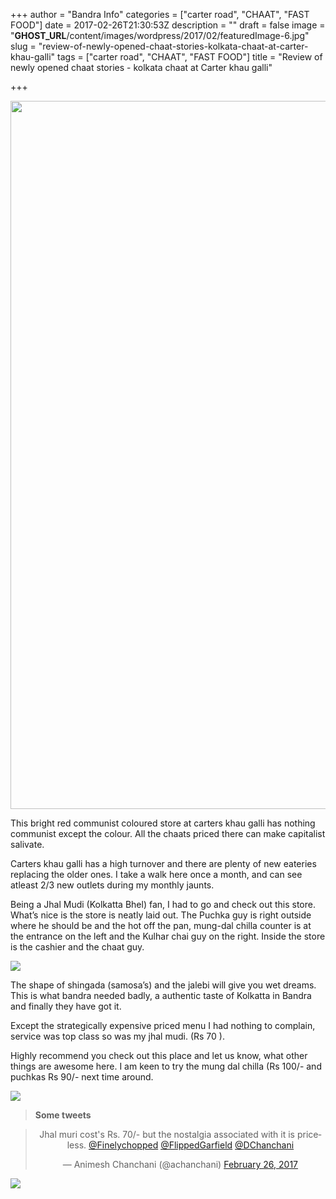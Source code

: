 +++
author = "Bandra Info"
categories = ["carter road", "CHAAT", "FAST FOOD"]
date = 2017-02-26T21:30:53Z
description = ""
draft = false
image = "__GHOST_URL__/content/images/wordpress/2017/02/featuredImage-6.jpg"
slug = "review-of-newly-opened-chaat-stories-kolkata-chaat-at-carter-khau-galli"
tags = ["carter road", "CHAAT", "FAST FOOD"]
title = "Review of newly opened chaat stories - kolkata chaat at Carter khau galli"

+++


<p><img loading="lazy" src="https://i1.wp.com/bandra.info/wp-content/uploads/2017/02/IMG_5140.jpg?resize=850%2C1133&#038;ssl=1" align="middle" width="850" height="1133" class="aligncenter" data-recalc-dims="1"></p>
<p dir="auto">This bright red communist coloured store at carters khau galli has nothing communist except the colour. All the chaats priced there can make capitalist salivate. </p>
<p>Carters khau galli has a high turnover and there are plenty of new eateries replacing the older ones. I take a walk here once a month, and can see atleast 2/3 new outlets during my monthly jaunts. </p>
<p dir="ltr">Being a Jhal Mudi (Kolkatta Bhel) fan, I had to go and check out this store. What&#8217;s nice is the store is neatly laid out. The Puchka guy is right outside where he should be and the hot off the pan, mung-dal chilla counter is at the entrance on the left and the Kulhar chai guy on the right. Inside the store is the cashier and the chaat guy.</p>
<p><img src="https://i2.wp.com/bandra.info/wp-content/uploads/2017/02/IMG_5141.jpg?w=850&#038;ssl=1" align="middle" class="aligncenter" data-recalc-dims="1"></p>
<p>The shape of shingada (samosa&#8217;s) and the jalebi will give you wet dreams. This is what bandra needed badly, a authentic taste of Kolkatta in Bandra and finally they have got it. </p>
<p>Except the strategically expensive priced menu I had nothing to complain, service was top class so was my jhal mudi. (Rs 70 ).</p>
<p dir="ltr">Highly recommend you check out this place and let us know, what other things are awesome here. I am keen to try the mung dal chilla (Rs 100/- and puchkas Rs 90/- next time around.</p>
<p><img src="https://i1.wp.com/bandra.info/wp-content/uploads/2017/02/IMG_5148.jpg?w=850&#038;ssl=1" align="middle" class="aligncenter" data-recalc-dims="1"></p>
<blockquote><p><strong>Some tweets</strong></p></blockquote>
<div class="video-container" style="clear: both; text-align: center;">
<blockquote class="twitter-tweet" data-width="550">
<p lang="en" dir="ltr">Jhal muri cost&#39;s Rs. 70/- but the nostalgia associated with it is priceless. <a href="https://twitter.com/Finelychopped?ref_src=twsrc%5Etfw">@Finelychopped</a> <a href="https://twitter.com/FlippedGarfield?ref_src=twsrc%5Etfw">@FlippedGarfield</a> <a href="https://twitter.com/DChanchani?ref_src=twsrc%5Etfw">@DChanchani</a></p>
<p>&mdash; Animesh Chanchani (@achanchani) <a href="https://twitter.com/achanchani/status/835843670024806402?ref_src=twsrc%5Etfw">February 26, 2017</a></p></blockquote>
<p><script async src="https://platform.twitter.com/widgets.js" charset="utf-8"></script></div>
<p><img src="https://i1.wp.com/bandra.info/wp-content/uploads/2017/02/IMG_5142.jpg?w=850&#038;ssl=1" align="middle" class="aligncenter" data-recalc-dims="1"></p>



